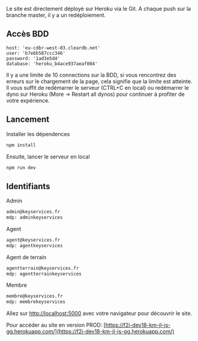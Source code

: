 Le site est directement déployé sur Heroku via le Git.
A chaque push sur la branche master, il y a un redéploiement.

## Accès BDD
```logins
host: 'eu-cdbr-west-03.cleardb.net'
user: 'b7e6b587ccc346'
password: '1ad3e5d4'
database: 'heroku_b4ace937aeaf004'
```

Il y a une limite de 10 connections sur la BDD, si vous rencontrez des erreurs sur le chargement de la page, cela signifie que la limite est atteinte.
Il vous suffit de redémarrer le serveur (CTRL+C en local) ou redémarrer le dyno sur Heroku (More -> Restart all dynos) pour continuer à profiter de votre expérience.

## Lancement
Installer les dépendences

```bash
npm install
```

Ensuite, lancer le serveur en local

```bash
npm run dev
```

## Identifiants
Admin 
```bash
admin@keyservices.fr
mdp: adminkeyservices
```
Agent
```bash
agent@keyservices.fr
mdp: agentkeyservices
```
Agent de terrain
```bash
agentterrain@keyservices.fr
mdp: agentterrainkeyservices
```
Membre
```bash
membre@keyservices.fr
mdp: membrekeyservices
```

Allez sur [http://localhost:5000](http://localhost:5000) avec votre navigateur pour découvrir le site.

Pour accéder au site en version PROD: [https://f2i-dev18-km-jl-js-gg.herokuapp.com/](https://f2i-dev18-km-jl-js-gg.herokuapp.com/)
